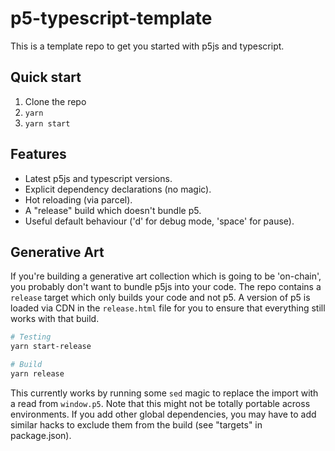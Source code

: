 # p5-typescript-template

This is a template repo to get you started with p5js and typescript.

## Quick start

1. Clone the repo
1. `yarn`
1. `yarn start`

## Features

- Latest p5js and typescript versions.
- Explicit dependency declarations (no magic).
- Hot reloading (via parcel).
- A "release" build which doesn't bundle p5.
- Useful default behaviour ('d' for debug mode, 'space' for pause).

## Generative Art

If you're building a generative art collection which is going to be 'on-chain', you probably don't want to bundle p5js into your code. The repo contains a `release` target which only builds your code and not p5. A version of p5 is loaded via CDN in the `release.html` file for you to ensure that everything still works with that build.

```bash
# Testing
yarn start-release

# Build
yarn release
```

This currently works by running some `sed` magic to replace the import with a read from `window.p5`. Note that this might not be totally portable across environments. If you add other global dependencies, you may have to add similar hacks to exclude them from the build (see "targets" in package.json).

